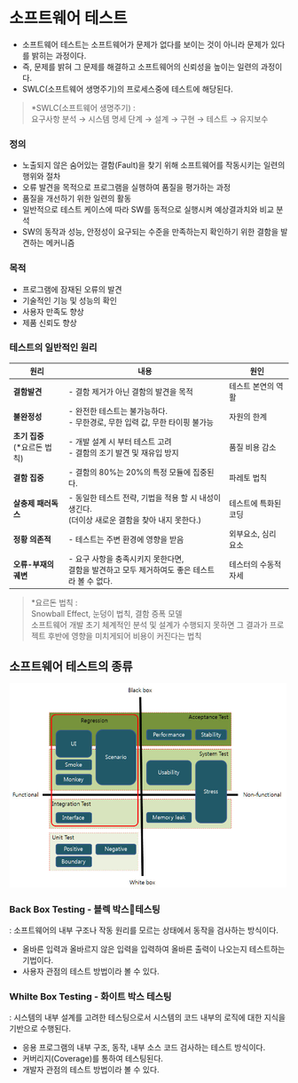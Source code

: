 # 소프트웨어 테스트
-  소프트웨어 테스트는 소프트웨어가 문제가 없다를 보이는 것이 아니라 문제가 있다를 밝히는 과정이다.  
- 즉, 문제를 밝혀 그 문제를 해결하고 소프트웨어의 신뢰성을 높이는 일련의 과정이다.
- SWLC(소프트웨어 생명주기)의 프로세스중에 테스트에 해당된다.

> *SWLC(소프트웨어 생명주기) :  
> 요구사항 분석 &rarr; 시스템 명세 단계 &rarr; 설계 &rarr; 구현 &rarr; 테스트 &rarr; 유지보수

### 정의
- 노출되지 않은 숨어있는 결함(Fault)을 찾기 위해 소프트웨어를 작동시키는 일련의 행위와 절차
- 오류 발견을 목적으로 프로그램을 실행하여 품질을 평가하는 과정 
- 품질을 개선하기 위한 일련의 활동
- 일반적으로 테스트 케이스에 따라 SW를 동적으로 실행시켜 예상결과치와 비교 분석
- SW의 동작과 성능, 안정성이 요구되는 수준을 만족하는지 확인하기 위한 결함을 발견하는 메커니즘

### 목적
- 프로그램에 잠재된 오류의 발견
- 기술적인 기능 및 성능의 확인
- 사용자 만족도 향상
- 제품 신뢰도 향상

### 테스트의 일반적인 원리
|원리|내용|원인|
|--|--|--|
|**결함발견**|- 결함 제거가 아닌 결함의 발견을 목적 | 테스트 본연의 역활|
|**불완정성**|- 완전한 테스트는 불가능하다.<br>- 무한경로, 무한 입력 값, 무한 타이핑 불가능| 자원의 한계|
|**초기 집중**<br>(*요르돈 법칙)|- 개발 설계 시 부터 테스트 고려<br>- 결함의 조기 발견 및 재유입 방지|품질 비용 감소|
|**결함 집중**|- 결함의 80%는 20%의 특정 모듈에 집중된다.|파레토 법칙|
|**살충제 패러독스**|- 동일한 테스트 전략, 기법을 적용 할 시 내성이 생긴다.<br>(더이상 새로운 결함을 찾아 내지 못한다.)|테스트에 특화된 코딩|
|**정황 의존적**|- 테스트는 주변 환경에 영향을 받음|외부요소, 심리 요소|
|**오류-부재의 궤변**|- 요구 사항을 충족시키지 못한다면,<br>결함을 발견하고 모두 제거하여도 좋은 테스트라 볼 수 없다.|테스터의 수동적 자세|

> *요르돈 법칙 :  
> Snowball Effect, 눈덩이 법칙, 결함 증폭 모델  
> 소프트웨어 개발 초기 체계적인 분석 및 설계가 수행되지 못하면 그 결과가 프로젝트 후반에 영향을 미치게되어 비용이 커진다는 법칙

## 소프트웨어 테스트의 종류
<img width=500px src="img/kinds-of-test.jpg">

### Back Box Testing - 블렉 박스테스팅
: 소프트웨어의 내부 구조나 작동 원리를 모르는 상태에서 동작을 검사하는 방식이다.
- 올바른 입력과 올바르지 않은 입력을 입력하여 올바른 출력이 나오는지 테스트하는 기법이다.
- 사용자 관점의 테스트 방법이라 볼 수 있다.

### Whilte Box Testing - 화이트 박스 테스팅
: 시스템의 내부 설계를 고려한 테스팅으로서 시스템의 코드 내부의 로직에 대한 지식을 기반으로 수행된다.
- 응용 프로그램의 내부 구조, 동작, 내부 소스 코드 검사하는 테스트 방식이다.
- 커버리지(Coverage)를 통하여 테스팅된다.
- 개발자 관점의 테스트 방법이라 볼 수 있다.
